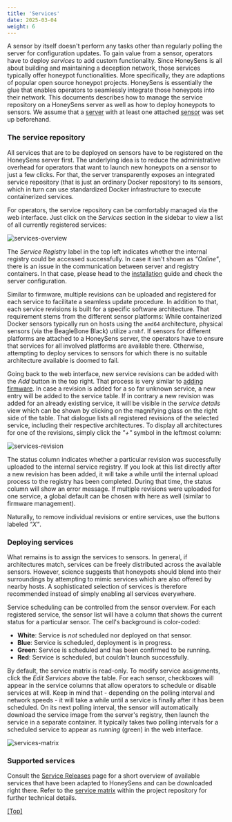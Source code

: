 ```yaml
---
title: 'Services'
date: 2025-03-04
weight: 6
---
```


A sensor by itself doesn't perform any tasks other than regularly polling the server for configuration updates. To gain value from a sensor, operators have to deploy *services* to add custom functionality. Since HoneySens is all about building and maintaining a deception network, those services typically offer honeypot functionalities. More specifically, they are adaptions of popular open source honeypot projects. HoneySens is essentially the glue that enables operators to seamlessly integrate those honeypots into their network. This documents describes how to manage the service repository on a HoneySens server as well as how to deploy honeypots to sensors. We assume that a [server](/docs/installation) with at least one attached [sensor](/docs/sensors) was set up beforehand.

### The service repository
All services that are to be deployed on sensors have to be registered on the HoneySens server first. The underlying idea is to reduce the administrative overhead for operators that want to launch new honeypots on a sensor to just a few clicks. For that, the server transparently exposes an integrated service repository (that is just an ordinary Docker repository) to its sensors, which in turn can use standardized Docker infrastructure to execute containerized services.

For operators, the service repository can be comfortably managed via the web interface. Just click on the *Services* section in the sidebar to view a list of all currently registered services:

![services-overview](/images/demo-services.png)

The *Service Registry* label in the top left indicates whether the internal registry could be accessed successfully. In case it isn't shown as *"Online"*, there is an issue in the communication between server and registry containers. In that case, please head to the [installation](/docs/installation) guide and check the server configuration.

Similar to firmware, multiple revisions can be uploaded and registered for each service to facilitate a seamless update procedure. In addition to that, each service revisions is built for a specific software architecture. That requirement stems from the different sensor platforms: While containerized Docker sensors typically run on hosts using the `amd64` architecture, physical sensors (via the BeagleBone Black) utilize `armhf`. If sensors for different platforms are attached to a HoneySens server, the operators have to ensure that services for all involved platforms are available there. Otherwise, attempting to deploy services to sensors for which there is no suitable architecture available is doomed to fail.

Going back to the web interface, new service revisions can be added with the *Add* button in the top right. That process is very similar to [adding firmware](/docs/sensors). In case a revision is added for a so far unknown service, a new entry will be added to the service table. If in contrary a new revision was added for an already existing service, it will be visible in the *service details* view which can be shown by clicking on the magnifying glass on the right side of the table. That dialogue lists all registered revisions of the selected service, including their respective architectures. To display all architectures for one of the revisions, simply click the *"+"* symbol in the leftmost column:

![services-revision](/images/services-revisions.png)

The status column indicates whether a particular revision was successfully uploaded to the internal service registry. If you look at this list directly after a new revision has been added, it will take a while until the internal upload process to the registry has been completed. During that time, the status column will show an error message. If multiple revisions were uploaded for one service, a global default can be chosen with here as well (similar to firmware management).

Naturally, to remove individual revisions or entire services, use the buttons labeled *"X"*.

### Deploying services
What remains is to assign the services to sensors. In general, if architectures match, services can be freely distributed across the available sensors. However, science suggests that honeypots should blend into their surroundings by attempting to mimic services which are also offered by nearby hosts. A sophisticated selection of services is therefore recommended instead of simply enabling all services everywhere.

Service scheduling can be controlled from the sensor overview. For each registered service, the sensor list will have a column that shows the current status for a particular sensor. The cell's background is color-coded:
* **White**: Service is *not* scheduled nor deployed on that sensor.
* **Blue**: Service is scheduled, deployment is in progress.
* **Green**: Service is scheduled and has been confirmed to be running.
* **Red**: Service is scheduled, but couldn't launch successfully.

By default, the service matrix is read-only. To modify service assignments, click the *Edit Services* above the table. For each sensor, checkboxes will appear in the service columns that allow operators to schedule or disable services at will. Keep in mind that - depending on the polling interval and network speeds - it will take a while until a service is finally after it has been scheduled. On its next polling interval, the sensor will automatically download the service image from the server's registry, then launch the service in a separate container. It typically takes two polling intervals for a scheduled service to appear as *running* (green) in the web interface.

![services-matrix](/images/services-matrix.png)

### Supported services
Consult the [Service Releases](/releases/services/) page for a short overview of available services that have been adapted to HoneySens and can be downloaded right there. Refer to the [service matrix](https://github.com/HoneySens/honeysens/tree/master/sensor/services) within the project repository for further technical details.

[[Top]](#top)
